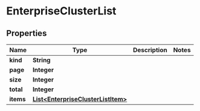 

# EnterpriseClusterList


## Properties

Name | Type | Description | Notes
------------ | ------------- | ------------- | -------------
**kind** | **String** |  | 
**page** | **Integer** |  | 
**size** | **Integer** |  | 
**total** | **Integer** |  | 
**items** | [**List&lt;EnterpriseClusterListItem&gt;**](EnterpriseClusterListItem.md) |  | 




